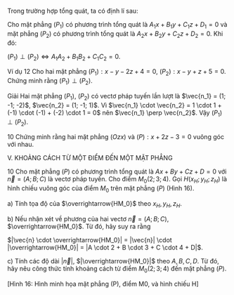 Trong trường hợp tổng quát, ta có định lí sau:

Cho mặt phẳng $(P_1)$ có phương trình tổng quát là $A_1x + B_1y + C_1z + D_1 = 0$ và mặt phẳng $(P_2)$ có phương trình tổng quát là $A_2x + B_2y + C_2z + D_2 = 0$. Khi đó:

$(P_1) \perp (P_2) \Leftrightarrow A_1A_2 + B_1B_2 + C_1C_2 = 0$.

Ví dụ 12 Cho hai mặt phẳng
$(P_1): x - y - 2z + 4 = 0$,
$(P_2): x - y + z + 5 = 0$.
Chứng minh rằng $(P_1) \perp (P_2)$.

Giải
Hai mặt phẳng $(P_1)$, $(P_2)$ có vectơ pháp tuyến lần lượt là $\vec{n_1} = (1; -1; -2)$, $\vec{n_2} = (1; -1; 1)$.
Vì $\vec{n_1} \cdot \vec{n_2} = 1 \cdot 1 + (-1) \cdot (-1) + (-2) \cdot 1 = 0$ nên $\vec{n_1} \perp \vec{n_2}$. Vậy $(P_1) \perp (P_2)$.

10 Chứng minh rằng hai mặt phẳng $(Ozx)$ và $(P): x + 2z - 3 = 0$ vuông góc với nhau.

V. KHOẢNG CÁCH TỪ MỘT ĐIỂM ĐẾN MỘT MẶT PHẲNG

10 Cho mặt phẳng $(P)$ có phương trình tổng quát là $Ax + By + Cz + D = 0$ với $\vec{n} = (A; B; C)$ là vectơ pháp tuyến. Cho điểm $M_0(2; 3; 4)$. Gọi $H(x_H; y_H; z_H)$ là hình chiếu vuông góc của điểm $M_0$ trên mặt phẳng $(P)$ (Hình 16).

a) Tính tọa độ của $\overrightarrow{HM_0}$ theo $x_H, y_H, z_H$.

b) Nếu nhận xét về phương của hai vectơ $\vec{n} = (A; B; C)$, $\overrightarrow{HM_0}$. Từ đó, hãy suy ra rằng

$|\vec{n} \cdot \overrightarrow{HM_0}| = |\vec{n}| \cdot |\overrightarrow{HM_0}| = |A \cdot 2 + B \cdot 3 + C \cdot 4 + D|$.

c) Tính các độ dài $|\vec{n}|$, $|\overrightarrow{HM_0}|$ theo $A, B, C, D$. Từ đó, hãy nêu công thức tính khoảng cách từ điểm $M_0(2; 3; 4)$ đến mặt phẳng $(P)$.

[Hình 16: Hình minh họa mặt phẳng (P), điểm M0, và hình chiếu H]